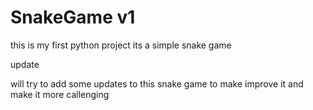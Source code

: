 # SnakeGame v1 
this is my first python project 
its a simple snake game 

update 

will try to add some updates to this snake game to make improve it and make it more callenging 

